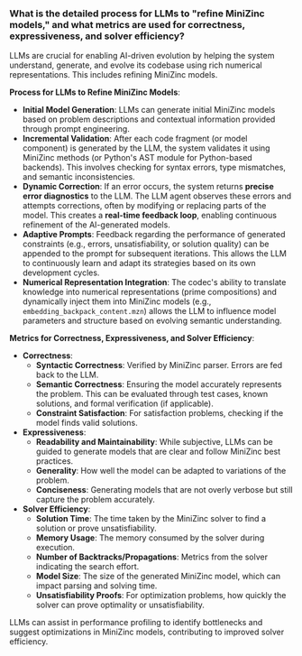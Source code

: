 ### What is the detailed process for LLMs to "refine MiniZinc models," and what metrics are used for correctness, expressiveness, and solver efficiency?

LLMs are crucial for enabling AI-driven evolution by helping the system understand, generate, and evolve its codebase using rich numerical representations. This includes refining MiniZinc models.

**Process for LLMs to Refine MiniZinc Models**:

*   **Initial Model Generation**: LLMs can generate initial MiniZinc models based on problem descriptions and contextual information provided through prompt engineering.
*   **Incremental Validation**: After each code fragment (or model component) is generated by the LLM, the system validates it using MiniZinc methods (or Python's AST module for Python-based backends). This involves checking for syntax errors, type mismatches, and semantic inconsistencies.
*   **Dynamic Correction**: If an error occurs, the system returns **precise error diagnostics** to the LLM. The LLM agent observes these errors and attempts corrections, often by modifying or replacing parts of the model. This creates a **real-time feedback loop**, enabling continuous refinement of the AI-generated models.
*   **Adaptive Prompts**: Feedback regarding the performance of generated constraints (e.g., errors, unsatisfiability, or solution quality) can be appended to the prompt for subsequent iterations. This allows the LLM to continuously learn and adapt its strategies based on its own development cycles.
*   **Numerical Representation Integration**: The codec's ability to translate knowledge into numerical representations (prime compositions) and dynamically inject them into MiniZinc models (e.g., `embedding_backpack_content.mzn`) allows the LLM to influence model parameters and structure based on evolving semantic understanding.

**Metrics for Correctness, Expressiveness, and Solver Efficiency**:

*   **Correctness**:
    *   **Syntactic Correctness**: Verified by MiniZinc parser. Errors are fed back to the LLM.
    *   **Semantic Correctness**: Ensuring the model accurately represents the problem. This can be evaluated through test cases, known solutions, and formal verification (if applicable).
    *   **Constraint Satisfaction**: For satisfaction problems, checking if the model finds valid solutions.
*   **Expressiveness**:
    *   **Readability and Maintainability**: While subjective, LLMs can be guided to generate models that are clear and follow MiniZinc best practices.
    *   **Generality**: How well the model can be adapted to variations of the problem.
    *   **Conciseness**: Generating models that are not overly verbose but still capture the problem accurately.
*   **Solver Efficiency**:
    *   **Solution Time**: The time taken by the MiniZinc solver to find a solution or prove unsatisfiability.
    *   **Memory Usage**: The memory consumed by the solver during execution.
    *   **Number of Backtracks/Propagations**: Metrics from the solver indicating the search effort.
    *   **Model Size**: The size of the generated MiniZinc model, which can impact parsing and solving time.
    *   **Unsatisfiability Proofs**: For optimization problems, how quickly the solver can prove optimality or unsatisfiability.

LLMs can assist in performance profiling to identify bottlenecks and suggest optimizations in MiniZinc models, contributing to improved solver efficiency.